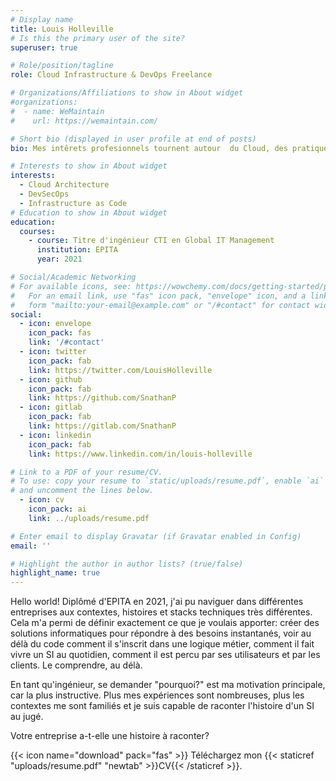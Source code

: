 ```yaml
---
# Display name
title: Louis Holleville
# Is this the primary user of the site?
superuser: true

# Role/position/tagline
role: Cloud Infrastructure & DevOps Freelance

# Organizations/Affiliations to show in About widget
#organizations:
#  - name: WeMaintain
#    url: https://wemaintain.com/

# Short bio (displayed in user profile at end of posts)
bio: Mes intêrets profesionnels tournent autour  du Cloud, des pratiques DevSecOps et de l'industrialisation des SI.

# Interests to show in About widget
interests:
  - Cloud Architecture
  - DevSecOps
  - Infrastructure as Code
# Education to show in About widget
education:
  courses:
    - course: Titre d'ingénieur CTI en Global IT Management
      institution: EPITA
      year: 2021

# Social/Academic Networking
# For available icons, see: https://wowchemy.com/docs/getting-started/page-builder/#icons
#   For an email link, use "fas" icon pack, "envelope" icon, and a link in the
#   form "mailto:your-email@example.com" or "/#contact" for contact widget.
social:
  - icon: envelope
    icon_pack: fas
    link: '/#contact'
  - icon: twitter
    icon_pack: fab
    link: https://twitter.com/LouisHolleville
  - icon: github
    icon_pack: fab
    link: https://github.com/SnathanP
  - icon: gitlab
    icon_pack: fab
    link: https://gitlab.com/SnathanP
  - icon: linkedin
    icon_pack: fab
    link: https://www.linkedin.com/in/louis-holleville

# Link to a PDF of your resume/CV.
# To use: copy your resume to `static/uploads/resume.pdf`, enable `ai` icons in `params.toml`,
# and uncomment the lines below.
  - icon: cv
    icon_pack: ai
    link: ../uploads/resume.pdf

# Enter email to display Gravatar (if Gravatar enabled in Config)
email: ''

# Highlight the author in author lists? (true/false)
highlight_name: true
---
```


Hello world! Diplômé d'EPITA en 2021, j'ai pu naviguer dans différentes entreprises aux contextes, histoires et stacks techniques très différentes. Cela m'a permi de définir exactement ce que je voulais apporter: créer des solutions informatiques pour répondre à des besoins instantanés, voir au délà du code comment il s'inscrit dans une logique métier, comment il fait vivre un SI au quotidien, comment il est percu par ses utilisateurs et par les clients. Le comprendre, au délà.

En tant qu'ingénieur, se demander "pourquoi?" est ma motivation principale, car la plus instructive. Plus mes expériences sont nombreuses, plus les contextes me sont familiés et je suis capable de raconter l'histoire d'un SI au jugé.

Votre entreprise a-t-elle une histoire à raconter?

{{< icon name="download" pack="fas" >}} Téléchargez mon {{< staticref "uploads/resume.pdf" "newtab" >}}CV{{< /staticref >}}.
